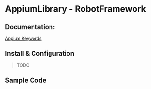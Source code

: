 # AppiumLibrary - RobotFramework

## Documentation:

[Appium Keywords](http://jollychang.github.io/robotframework-appiumlibrary/doc/AppimuLibrary.html)

## Install & Configuration


> TODO

## Sample Code
